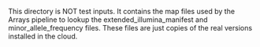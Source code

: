 This directory is NOT test inputs.  It contains the map files used by the Arrays pipeline to lookup the extended_illumina_manifest and minor_allele_frequency files.  These files are just copies of the real versions installed in the cloud.
